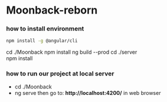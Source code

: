 # Moonback-reborn
 
 ### how to install environment
 ```bash
npm install -g @angular/cli
```

cd ./Moonback
npm install
ng build --prod
cd ./server  
npm install


### how to run our project at local server
- cd ./Moonback
- ng serve
then go to:  **http://localhost:4200/**  in web browser


